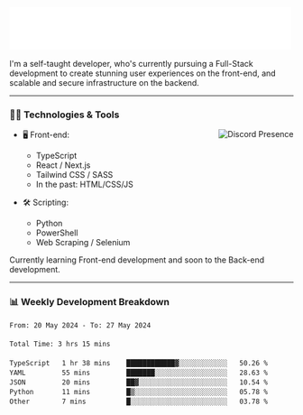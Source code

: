 <img src="assets/wave.svg" alt=":wave:" />

I'm a self-taught developer, who's currently pursuing a Full-Stack development to create stunning user experiences on the front-end, and scalable and secure infrastructure on the backend.

---

### 🧑‍💻 Technologies & Tools

<a href="https://discord.com/users/414304208649453568" target="_blank" rel="nofollow">
   <img src="https://lanyard-profile-readme.vercel.app/api/414304208649453568?idleMessage=Probably%20doing%20something%20else..." alt="Discord Presence" align="right">
</a>

- 🖥️ Front-end:

  - TypeScript
  - React / Next.js
  - Tailwind CSS / SASS
  - In the past: HTML/CSS/JS

- 🛠 Scripting:

  - Python
  - PowerShell
  - Web Scraping / Selenium

Currently learning Front-end development and soon to the Back-end development.

---

### 📊 Weekly Development Breakdown

<!-- ![ccrsxx's GitHub Stats](https://github-readme-stats.vercel.app/api?username=ccrsxx&count_private=true&theme=tokyonight) -->
<!-- ![ccrsxx's Top Langs](https://github-readme-stats.vercel.app/api/top-langs/?username=ccrsxx&hide=lua,java,html&theme=tokyonight) -->

<!--START_SECTION:waka-->

```txt
From: 20 May 2024 - To: 27 May 2024

Total Time: 3 hrs 15 mins

TypeScript   1 hr 38 mins    ████████████▓░░░░░░░░░░░░   50.26 %
YAML         55 mins         ███████░░░░░░░░░░░░░░░░░░   28.63 %
JSON         20 mins         ██▓░░░░░░░░░░░░░░░░░░░░░░   10.54 %
Python       11 mins         █▒░░░░░░░░░░░░░░░░░░░░░░░   05.78 %
Other        7 mins          █░░░░░░░░░░░░░░░░░░░░░░░░   03.78 %
```

<!--END_SECTION:waka-->
